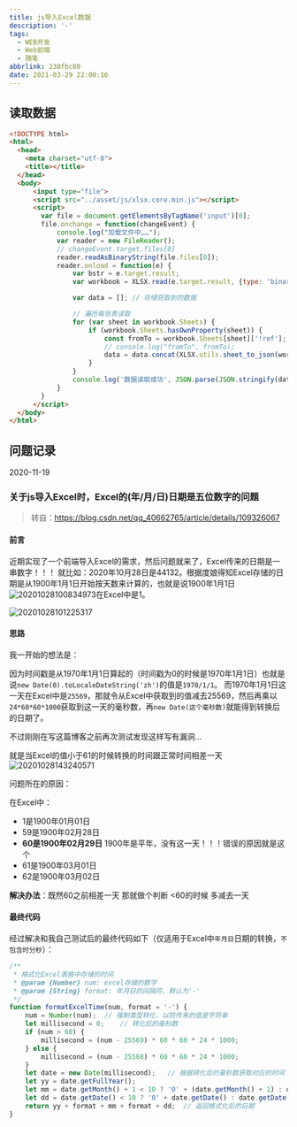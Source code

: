 ```yaml
---
title: js导入Excel数据
description: '-'
tags:
  - WEB开发
  - Web前端
  - 随笔
abbrlink: 238fbc80
date: 2021-03-29 22:00:16
---
```






## 读取数据

```html
<!DOCTYPE html>
<html>
  <head>
    <meta charset="utf-8">
    <title></title>
  </head>
  <body>
      <input type="file">
      <script src="../asset/js/xlsx.core.min.js"></script>
      <script>
        var file = document.getElementsByTagName('input')[0];
        file.onchange = function(changeEvent) {
            console.log("加载文件中……");
            var reader = new FileReader();
            // changeEvent.target.files[0]
            reader.readAsBinaryString(file.files[0]);
            reader.onload = function(e) {
                var bstr = e.target.result;
                var workbook = XLSX.read(e.target.result, {type: 'binary'}); // 以二进制流方式读取得到整份excel表格对象

                var data = []; // 存储获取到的数据

                // 遍历每张表读取
                for (var sheet in workbook.Sheets) {
                    if (workbook.Sheets.hasOwnProperty(sheet)) {
                        const fromTo = workbook.Sheets[sheet]['!ref'];
                        // console.log("fromTo", fromTo);
                        data = data.concat(XLSX.utils.sheet_to_json(workbook.Sheets[sheet]));
                    }
                }
                console.log('数据读取成功', JSON.parse(JSON.stringify(data)));
            }
        }
      </script>
  </body>
</html>
```





## 问题记录

2020-11-19 

### 关于js导入Excel时，Excel的(年/月/日)日期是五位数字的问题

> 转自：https://blog.csdn.net/qq_40662765/article/details/109326067

####  前言

近期实现了一个前端导入Excel的需求，然后问题就来了，Excel传来的日期是一串数字！！！
就比如：2020年10月28日是44132。根据度娘得知Excel存储的日期是从1900年1月1日开始按天数来计算的，也就是说1900年1月1日![20201028100834973](http://blog.cdn.ionluo.cn/blog/20201028100834973.png)在Excel中是1。

![20201028101225317](http://blog.cdn.ionluo.cn/blog/20201028101225317.png)



#### 思路

我一开始的想法是：

因为时间戳是从1970年1月1日算起的（时间戳为0的时候是1970年1月1日）也就是说`new Date(0).toLocaleDateString('zh')`的值是`1970/1/1`。
而1970年1月1日这一天在Excel中是`25569`，那就令从Excel中获取到的值减去25569，然后再乘以`24*60*60*1000`获取到这一天的毫秒数，再`new Date(这个毫秒数)`就能得到转换后的日期了。

不过刚刚在写这篇博客之前再次测试发现这样写有漏洞…

就是当Excel的值小于61的时候转换的时间跟正常时间相差一天
![20201028143240571](http://blog.cdn.ionluo.cn/blog/20201028143240571.png)

问题所在的原因：

在Excel中：

- 1是1900年01月01日
- 59是1900年02月28日
- **60是1900年02月29日** 1900年是平年，没有这一天！！！错误的原因就是这个
- 61是1900年03月01日
- 62是1900年03月02日

**解决办法**：既然60之前相差一天 那就做个判断 <60的时候 多减去一天

#### 最终代码

经过解决和我自己测试后的最终代码如下（仅适用于Excel中`年月日`日期的转换，`不包含时分秒`）：

```javascript
/**
 * 格式化Excel表格中存储的时间
 * @param {Number} num:	excel存储的数字
 * @param {String} format: 年月日的间隔符，默认为'-'
 */
function formatExcelTime(num, format = '-') {
	num = Number(num);	// 强制类型转化，以防传来的值是字符串
	let millisecond = 0;	// 转化后的毫秒数
	if (num > 60) {
		millisecond = (num - 25569) * 60 * 60 * 24 * 1000;
	} else {
		millisecond = (num - 25568) * 60 * 60 * 24 * 1000;
	}
	let date = new Date(millisecond);	// 根据转化后的毫秒数获取对应的时间
	let yy = date.getFullYear();
	let mm = date.getMonth() + 1 < 10 ? '0' + (date.getMonth() + 1) : date.getMonth() + 1;
	let dd = date.getDate() < 10 ? '0' + date.getDate() : date.getDate();
	return yy + format + mm + format + dd;	// 返回格式化后的日期
}
```
